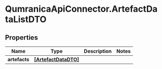 # QumranicaApiConnector.ArtefactDataListDTO

## Properties

Name | Type | Description | Notes
------------ | ------------- | ------------- | -------------
**artefacts** | [**[ArtefactDataDTO]**](ArtefactDataDTO.md) |  | 


